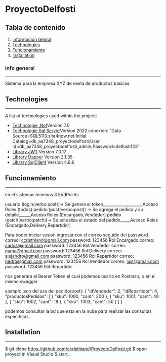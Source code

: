 # ProyectoDelfosti

## Tabla de contenido
1. [informacion Genral](#info-general)
2. [Technologies](#technologies)
3. [Funcionamiento](#funcionamiento)
4. [Installation](#installation)

### info general
***
Sistema para la empresa XYZ de venta de productos básicos

## Technologies
***
A list of technologies used within the project:
* [Technologie .Net]()Version 7.0
* [Technologie Sql Server]()Version 2022 conexion: "Data Source=SQL5113.site4now.net;Initial Catalog=db_aa7348_proyectodelfosti;User Id=db_aa7348_proyectodelfosti_admin;Password=delfosti123"
* [Library JWT]() Version 7.0.17
* [Library Dapper]() Version 2.1.35
* [Library SqlClient]() Version 4.8.6

## Funcionamiento
***
en el sistemas tenemos 3 EndPoints

usuario (login(verbo:post))-> Se genera el token____________________Acceso Roles (todos) 
pedido  (post(verbo:post)) -> Se agrega el pedido y su detalle______Acceso Roles (Encargado,Vendedor)
pedido  (patch(verbo:patch))-> Se actualiza el estado del pedido_____Acceso Roles (Encargado,Delivery,Repartidor)

Para poder iniciar sesion ingresar con el correo seguido del password
correo: ccristhiand@gmail.com	password: 123456        Rol:Encargado
correo: carlos@gmail.com	    password: 123456        Rol:Vendedor
correo: maria@gmail.com	        password: 123456        Rol:Delivery
correo: alejandro@gmail.com	    password: 123456        Rol:Repartidor
correo: pedro@gmail.com	        password: 123456        Rol:Vendedor
correo: luis@gmail.com	        password: 123456        Rol:Repartidor

nos generara el Bearer Token el cual podemos usarlo en Postman, o en el mismo swagger 

ejemplo json del uso del pedido(post):
{
  "idVendedor": 2,
  "idRepartidor": 4,
  "productosPedidos": [
    {
      "sku": 1000,
      "cant": 200
    },
{
      "sku": 1001,
      "cant": 40
    },
{
      "sku": 1002,
      "cant": 18
    },
{
      "sku": 1003,
      "cant": 50
    }
  ]
}

podemos consultar la bd que esta en la nube para realizar las consultas especificas.


## Installation
***
$ git clone https://github.com/ccristhiand/ProyectoDelfosti.git
$ open proyect in Visual Studio
$ start.


